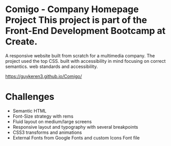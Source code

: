 Comigo - Company Homepage Project
This project is part of the Front-End Development Bootcamp at Create.
=====================================================================

A responsive website built from scratch for a multimedia company. The project used the top CSS.
built with accessibility in mind focusing on correct semantics.
web standards and accessibility.

https://guykeren3.github.io/Comigo/

Challenges
==========

* Semantic HTML
* Font-Size strategy with rems
* Fluid layout on medium/large screens
* Responsive layout and typography with several breakpoints
* CSS3 transforms and animations
* External Fonts from Google Fonts and custom Icons Font file
